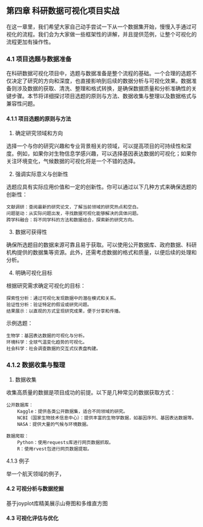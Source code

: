 ## 第四章 科研数据可视化项目实战
在这一章里，我们希望大家自己动手尝试一下从一个数据集开始，慢慢入手通过可视化的流程。我们会为大家做一些框架性的讲解，并且提供范例，让整个可视化的流程更加有操作性。

### 4.1 项目选题与数据准备
在科研数据可视化项目中，选题与数据准备是整个流程的基础。一个合理的选题不仅决定了研究的方向和深度，也直接影响到后续的数据分析与可视化效果。数据准备则涉及数据的获取、清洗、整理和格式转换，是确保数据质量和分析准确性的关键步骤。本节将详细探讨项目选题的原则与方法、数据收集与整理以及数据格式与兼容性问题。
#### 4.1.1 项目选题的原则与方法

1. 确定研究领域和方向

选择一个与你的研究兴趣和专业背景相关的领域，可以提高项目的可持续性和深度。例如，如果你对生物信息学感兴趣，可以选择基因表达数据的可视化；如果你关注环境变化，气候数据的可视化将是一个不错的选择。

2. 强调实际意义与创新性

选题应具有实际应用价值和一定的创新性。你可以通过以下几种方式来确保选题的创新性：

    文献调研：查阅最新的研究论文，了解当前领域的研究热点和空白。
    问题驱动：从实际问题出发，寻找数据可视化能够解决的具体问题。
    跨学科融合：将不同学科的方法和数据结合，探索新的研究方向。

3. 数据可获得性

确保所选题目的数据来源可靠且易于获取。可以使用公开数据库、政府数据、科研机构提供的数据集等资源。此外，还需考虑数据的格式和质量，以便后续的处理和分析。

4. 明确可视化目标

根据研究需求确定可视化的目标：

    探索性分析：通过可视化发现数据中的潜在模式和关系。
    验证性分析：验证特定的假设或研究问题。
    结果展示：以直观的方式呈现研究成果，便于分享和传播。

示例选题：

    生物学：基因表达数据的可视化与分析。
    环境科学：全球气温变化趋势的可视化。
    社会科学：社会调查数据的交互式仪表盘构建。

### 4.1.2 数据收集与整理

1. 数据收集

收集高质量的数据是项目成功的前提。以下是几种常见的数据获取方式：

    公开数据库：
        Kaggle：提供各类公开数据集，适合不同领域的研究。
        NCBI（国家生物技术信息中心）：提供丰富的生物学数据，如基因序列、基因表达数据等。
        NASA：提供大量的气候与环境数据。

    数据爬取：
        Python：使用requests库进行网页数据抓取。
        R：使用rvest包进行网页数据提取。

4.1.3 例子

举一个航天领域的例子，

#### 4.2 可视分析与数据挖掘   



基于joyplot库精美展示山脊图和多维直方图

#### 4.3 可视化评估与优化

